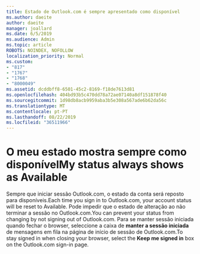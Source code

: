 ```yaml
---
title: Estado de Outlook.com é sempre apresentado como disponível
ms.author: daeite
author: daeite
manager: joallard
ms.date: 6/5/2019
ms.audience: Admin
ms.topic: article
ROBOTS: NOINDEX, NOFOLLOW
localization_priority: Normal
ms.custom:
- "817"
- "1767"
- "1768"
- "8000049"
ms.assetid: dcddbff8-6501-45c2-8169-f18de7613d81
ms.openlocfilehash: 404bd93b5c470dd78a72ae07140a8df151878f40
ms.sourcegitcommit: 1d98db8acb9959aba3b5e308a567ade6b62da56c
ms.translationtype: MT
ms.contentlocale: pt-PT
ms.lasthandoff: 08/22/2019
ms.locfileid: "36511966"
---
```

# <a name="my-status-always-shows-as-available"></a><span data-ttu-id="d0458-102">O meu estado mostra sempre como disponível</span><span class="sxs-lookup"><span data-stu-id="d0458-102">My status always shows as Available</span></span>

<span data-ttu-id="d0458-103">Sempre que iniciar sessão Outlook.com, o estado da conta será reposto para disponíveis.</span><span class="sxs-lookup"><span data-stu-id="d0458-103">Each time you sign in to Outlook.com, your account status will be reset to Available.</span></span> <span data-ttu-id="d0458-104">Pode impedir que o estado de alteração ao não terminar a sessão no Outlook.com.</span><span class="sxs-lookup"><span data-stu-id="d0458-104">You can prevent your status from changing by not signing out of Outlook.com.</span></span> <span data-ttu-id="d0458-105">Para se manter sessão iniciada quando fechar o browser, seleccione a caixa de **manter a sessão iniciada** de mensagens em fila na página de início de sessão de Outlook.com.</span><span class="sxs-lookup"><span data-stu-id="d0458-105">To stay signed in when closing your browser, select the **Keep me signed in** box on the Outlook.com sign-in page.</span></span>
